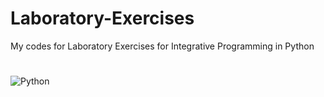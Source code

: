 # Laboratory-Exercises
My codes for Laboratory Exercises for Integrative Programming in Python
#
![Python](https://i.gifer.com/T148.gif)
